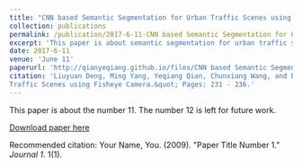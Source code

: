 ```yaml
---
title: "CNN based Semantic Segmentation for Urban Traffic Scenes using Fisheye Camera"
collection: publications
permalink: /publication/2017-6-11-CNN based Semantic Segmentation for Urban Traffic Scenes using Fisheye Camera
excerpt: 'This paper is about semantic segmentation for urban traffic scenes.'
date: 2017-6-11
venue: 'June 11'
paperurl: 'http://qianyeqiang.github.io/files/CNN based Semantic Segmentation for Urban Traffic Scenes using Fisheye Camera.pdf'
citation: 'Liuyuan Deng, Ming Yang, Yeqiang Qian, Chunxiang Wang, and Bing Wang (2017). &quot;CNN based Semantic Segmentation for Urban 
Traffic Scenes using Fisheye Camera.&quot; Pages: 231 - 236.'
---
```

This paper is about the number 11. The number 12 is left for future work.

[Download paper here](http://academicpages.github.io/files/paper1.pdf)

Recommended citation: Your Name, You. (2009). "Paper Title Number 1." <i>Journal 1</i>. 1(1).
